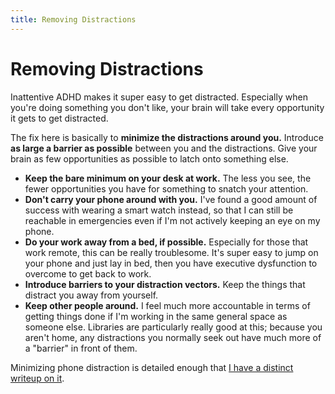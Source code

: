```yaml
---
title: Removing Distractions
---
```


# Removing Distractions

Inattentive ADHD makes it super easy to get distracted. Especially when you're doing something you don't like, your brain will take every opportunity it gets to get distracted.

The fix here is basically to **minimize the distractions around you.** Introduce **as large a barrier as possible** between you and the distractions. Give your brain as few opportunities as possible to latch onto something else.

- **Keep the bare minimum on your desk at work.** The less you see, the fewer opportunities you have for something to snatch your attention.
- **Don't carry your phone around with you.** I've found a good amount of success with wearing a smart watch instead, so that I can still be reachable in emergencies even if I'm not actively keeping an eye on my phone.
- **Do your work away from a bed, if possible.** Especially for those that work remote, this can be really troublesome. It's super easy to jump on your phone and just lay in bed, then you have executive dysfunction to overcome to get back to work.
- **Introduce barriers to your distraction vectors.** Keep the things that distract you away from yourself.
- **Keep other people around.** I feel much more accountable in terms of getting things done if I'm working in the same general space as someone else. Libraries are particularly really good at this; because you aren't home, any distractions you normally seek out have much more of a "barrier" in front of them.

Minimizing phone distraction is detailed enough that [I have a distinct writeup on it](./phone-engineering).